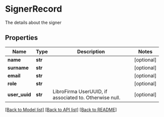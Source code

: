 # SignerRecord

The details about the signer
## Properties
Name | Type | Description | Notes
------------ | ------------- | ------------- | -------------
**name** | **str** |  | [optional] 
**surname** | **str** |  | [optional] 
**email** | **str** |  | [optional] 
**role** | **str** |  | [optional] 
**user_uuid** | **str** | LibroFirma UserUUID, if associated to. Otherwise null. | [optional] 

[[Back to Model list]](../README.md#documentation-for-models) [[Back to API list]](../README.md#documentation-for-api-endpoints) [[Back to README]](../README.md)



